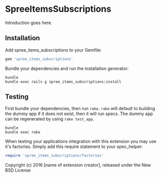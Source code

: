 SpreeItemsSubscriptions
=======================

Introduction goes here.

Installation
------------

Add spree_items_subscriptions to your Gemfile:

```ruby
gem 'spree_items_subscriptions'
```

Bundle your dependencies and run the installation generator:

```shell
bundle
bundle exec rails g spree_items_subscriptions:install
```

Testing
-------

First bundle your dependencies, then run `rake`. `rake` will default to building the dummy app if it does not exist, then it will run specs. The dummy app can be regenerated by using `rake test_app`.

```shell
bundle
bundle exec rake
```

When testing your applications integration with this extension you may use it's factories.
Simply add this require statement to your spec_helper:

```ruby
require 'spree_items_subscriptions/factories'
```

Copyright (c) 2016 [name of extension creator], released under the New BSD License
